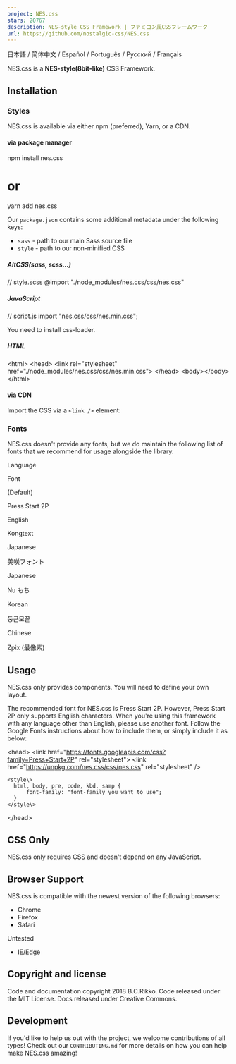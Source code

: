 ```yaml
---
project: NES.css
stars: 20767
description: NES-style CSS Framework | ファミコン風CSSフレームワーク
url: https://github.com/nostalgic-css/NES.css
---
```


日本語 / 简体中文 / Español / Português / Русский / Français

NES.css is a **NES-style(8bit-like)** CSS Framework.

Installation
------------

### Styles

NES.css is available via either npm (preferred), Yarn, or a CDN.

#### via package manager

npm install nes.css
# or
yarn add nes.css

Our `package.json` contains some additional metadata under the following keys:

-   `sass` - path to our main Sass source file
-   `style` - path to our non-minified CSS

##### AltCSS(sass, scss...)

// style.scss
@import "./node\_modules/nes.css/css/nes.css"

##### JavaScript

// script.js
import "nes.css/css/nes.min.css";

You need to install css-loader.

##### HTML

<!-- index.html -->
<html\>
  <head\>
    <link rel\="stylesheet" href\="./node\_modules/nes.css/css/nes.min.css"\>
  </head\>
  <body\></body\>
</html\>

#### via CDN

Import the CSS via a `<link />` element:

<!-- minify -->
<link href\="https://unpkg.com/nes.css@2.3.0/css/nes.min.css" rel\="stylesheet" />
<!-- latest -->
<link href\="https://unpkg.com/nes.css@latest/css/nes.min.css" rel\="stylesheet" />
<!-- core style only -->
<link href\="https://unpkg.com/nes.css/css/nes-core.min.css" rel\="stylesheet" />

### Fonts

NES.css doesn't provide any fonts, but we do maintain the following list of fonts that we recommend for usage alongside the library.

Language

Font

(Default)

Press Start 2P

English

Kongtext

Japanese

美咲フォント

Japanese

Nu もち

Korean

둥근모꼴

Chinese

Zpix (最像素)

Usage
-----

NES.css only provides components. You will need to define your own layout.

The recommended font for NES.css is Press Start 2P. However, Press Start 2P only supports English characters. When you're using this framework with any language other than English, please use another font. Follow the Google Fonts instructions about how to include them, or simply include it as below:

<head\>
    <link href\="https://fonts.googleapis.com/css?family=Press+Start+2P" rel\="stylesheet"\>
    <link href\="https://unpkg.com/nes.css/css/nes.css" rel\="stylesheet" />

    <style\>
      html, body, pre, code, kbd, samp {
          font-family: "font-family you want to use";
      }
    </style\>
</head\>

CSS Only
--------

NES.css only requires CSS and doesn't depend on any JavaScript.

Browser Support
---------------

NES.css is compatible with the newest version of the following browsers:

-   Chrome
-   Firefox
-   Safari

Untested

-   IE/Edge

Copyright and license
---------------------

Code and documentation copyright 2018 B.C.Rikko. Code released under the MIT License. Docs released under Creative Commons.

Development
-----------

If you'd like to help us out with the project, we welcome contributions of all types! Check out our `CONTRIBUTING.md` for more details on how you can help make NES.css amazing!
